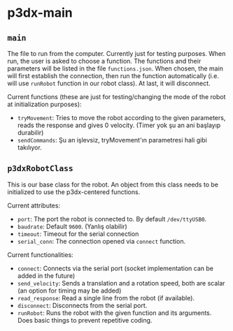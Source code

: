 # p3dx-main

```main```
---
The file to run from the computer. Currently just for testing purposes. When run, the user is asked to choose a function. The functions and their parameters will be listed in the file ```functions.json```. When chosen, the main will first establish the connection, then run the function automatically (i.e. will use `runRobot` function in our robot class). At last, it will disconnect.


Current functions (these are just for testing/changing the mode of the robot at initialization purposes):
- `tryMovement`: Tries to move the robot according to the given parameters, reads the response and gives 0 velocity. (Timer yok şu an ani başlayıp durabilir)
- `sendCommands`: Şu an işlevsiz, tryMovement'ın parametresi hali gibi takılıyor.



```p3dxRobotClass```
---
This is our base class for the robot. An object from this class needs to be initialized to use the p3dx-centered functions. 

Current attributes:
 - ``port``: The port the robot is connected to. By default `/dev/ttyUSB0`.
 - `baudrate`: Default `9600`. (Yanlış olabilir)
 - `timeout`: Timeout for the serial connection
 - ``serial_conn``: The connection opened via `connect` function.


Current functionalities:
 - ``connect``: Connects via the serial port (socket implementation can be added in the future)
 - ``send_velocity``: Sends a translation and a rotation speed, both are scalar (an option for timing may be added)
 - ``read_response``: Read a single line from the robot (if available).
 - ``disconnect``: Disconnects from the serial port.
 - ``runRobot``: Runs the robot with the given function and its arguments. Does basic things to prevent repetitive coding.
